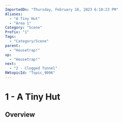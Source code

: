 ```yaml
---
ImportedOn: "Thursday, February 16, 2023 6:10:23 PM"
Aliases:
  - "A Tiny Hut"
  - "Area 1"
Category: "Scene"
Prefix: "1"
Tags:
  - "Category/Scene"
parent:
  - "Housetrap!"
up:
  - "Housetrap!"
next:
  - "2 - Clogged Tunnel"
RWtopicId: "Topic_9096"
---
```

# 1 - A Tiny Hut
## Overview
